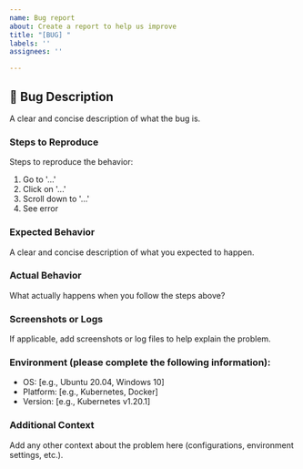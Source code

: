 ```yaml
---
name: Bug report
about: Create a report to help us improve
title: "[BUG] "
labels: ''
assignees: ''

---
```


## 🐛 Bug Description

A clear and concise description of what the bug is.

### Steps to Reproduce
Steps to reproduce the behavior:
1. Go to '...'
2. Click on '...'
3. Scroll down to '...'
4. See error

### Expected Behavior
A clear and concise description of what you expected to happen.

### Actual Behavior
What actually happens when you follow the steps above?

### Screenshots or Logs
If applicable, add screenshots or log files to help explain the problem.

### Environment (please complete the following information):
- OS: [e.g., Ubuntu 20.04, Windows 10]
- Platform: [e.g., Kubernetes, Docker]
- Version: [e.g., Kubernetes v1.20.1]

### Additional Context
Add any other context about the problem here (configurations, environment settings, etc.).
